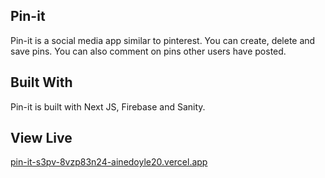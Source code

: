 ## Pin-it

Pin-it is a social media app similar to pinterest. You can create, delete and save pins. You can also comment on pins other users have posted.

## Built With

Pin-it is built with Next JS, Firebase and Sanity.

## View Live

<a href="pin-it-s3pv-8vzp83n24-ainedoyle20.vercel.app" target="_blank">pin-it-s3pv-8vzp83n24-ainedoyle20.vercel.app</a>
